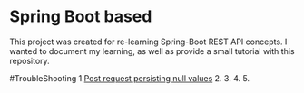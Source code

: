 # Spring Boot based 
This project was created for re-learning Spring-Boot REST API concepts. I wanted to document my learning, as well as provide a small tutorial with this repository.


#TroubleShooting
1.[Post request persisting null values](https://stackoverflow.com/questions/38935912/requestbody-is-getting-null-values)
2.
3.
4.
5.
